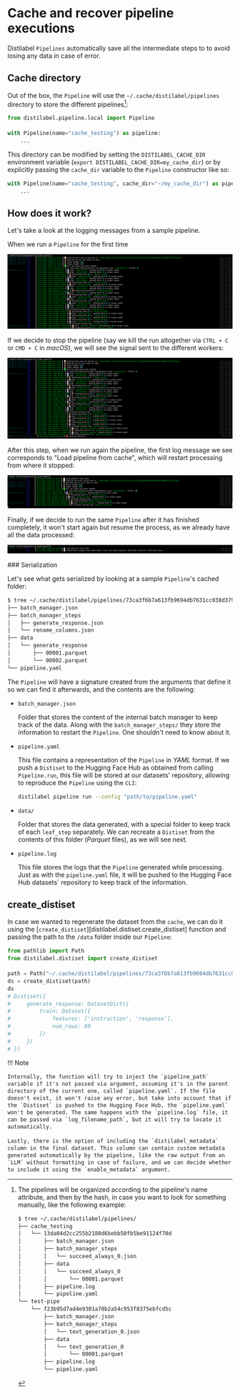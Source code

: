 # Cache and recover pipeline executions

Distilabel `Pipelines` automatically save all the intermediate steps to to avoid losing any data in case of error.

## Cache directory

Out of the box, the `Pipeline` will use the `~/.cache/distilabel/pipelines` directory to store the different pipelines[^1]:

```python
from distilabel.pipeline.local import Pipeline

with Pipeline(name="cache_testing") as pipeline:
    ...
```

This directory can be modified by setting the `DISTILABEL_CACHE_DIR` environment variable (`export DISTILABEL_CACHE_DIR=my_cache_dir`) or by explicitly passing the `cache_dir` variable to the `Pipeline` constructor like so:

```python
with Pipeline(name="cache_testing", cache_dir="~/my_cache_dir") as pipeline:
    ...
```

[^1]:

    The pipelines will be organized according to the pipeline's name attribute, and then by the hash, in case you want to look for something manually, like the following example:

    ```bash
    $ tree ~/.cache/distilabel/pipelines/
    ├── cache_testing
    │   └── 13da04d2cc255b2180d6bebb50fb5be91124f70d
    │       ├── batch_manager.json
    │       ├── batch_manager_steps
    │       │   └── succeed_always_0.json
    │       ├── data
    │       │   └── succeed_always_0
    │       │       └── 00001.parquet
    │       ├── pipeline.log
    │       └── pipeline.yaml
    └── test-pipe
        └── f23b95d7ad4e9301a70b2a54c953f8375ebfcd5c
            ├── batch_manager.json
            ├── batch_manager_steps
            │   └── text_generation_0.json
            ├── data
            │   └── text_generation_0
            │       └── 00001.parquet
            ├── pipeline.log
            └── pipeline.yaml
    ```

## How does it work?

Let's take a look at the logging messages from a sample pipeline.

When we run a `Pipeline` for the first time

![Pipeline 1](../../../assets/images/sections/caching/caching_pipe_1.png)

If we decide to stop the pipeline (say we kill the run altogether via `CTRL + C` or `CMD + C` in *macOS*), we will see the signal sent to the different workers:

![Pipeline 2](../../../assets/images/sections/caching/caching_pipe_2.png)

After this step, when we run again the pipeline, the first log message we see corresponds to "Load pipeline from cache", which will restart processing from where it stopped:

![Pipeline 3](../../../assets/images/sections/caching/caching_pipe_3.png)

Finally, if we decide to run the same `Pipeline` after it has finished completely, it won't start again but resume the process, as we already have all the data processed:

![Pipeline 4](../../../assets/images/sections/caching/caching_pipe_4.png)

### Serialization

Let's see what gets serialized by looking at a sample `Pipeline`'s cached folder:

```bash
$ tree ~/.cache/distilabel/pipelines/73ca3f6b7a613fb9694db7631cc038d379f1f533
├── batch_manager.json
├── batch_manager_steps
│   ├── generate_response.json
│   └── rename_columns.json
├── data
│   └── generate_response
│       ├── 00001.parquet
│       └── 00002.parquet
└── pipeline.yaml
```

The `Pipeline` will have a signature created from the arguments that define it so we can find it afterwards, and the contents are the following:

- `batch_manager.json`

    Folder that stores the content of the internal batch manager to keep track of the data. Along with the `batch_manager_steps/` they store the information to restart the `Pipeline`. One shouldn't need to know about it.

- `pipeline.yaml`

    This file contains a representation of the `Pipeline` in *YAML* format. If we push a `Distiset` to the Hugging Face Hub as obtained from calling `Pipeline.run`, this file will be stored at our datasets' repository, allowing to reproduce the `Pipeline` using the `CLI`:

    ```bash
    distilabel pipeline run --config "path/to/pipeline.yaml"
    ```

- `data/`

    Folder that stores the data generated, with a special folder to keep track of each `leaf_step` separately. We can recreate a `Distiset` from the contents of this folder (*Parquet* files), as we will see next.

- `pipeline.log`

    This file stores the logs that the `Pipeline` generated while processing. Just as with the `pipeline.yaml` file, it will be pushed to the Hugging Face Hub datasets` repository to keep track of the information.

## create_distiset

In case we wanted to regenerate the dataset from the `cache`, we can do it using the [`create_distiset`][distilabel.distiset.create_distiset] function and passing the path to the `/data` folder inside our `Pipeline`:

```python
from pathlib import Path
from distilabel.distiset import create_distiset

path = Path("~/.cache/distilabel/pipelines/73ca3f6b7a613fb9694db7631cc038d379f1f533/data")
ds = create_distiset(path)
ds
# Distiset({
#     generate_response: DatasetDict({
#         train: Dataset({
#             features: ['instruction', 'response'],
#             num_rows: 80
#         })
#     })
# })
```

!!! Note

    Internally, the function will try to inject the `pipeline_path` variable if it's not passed via argument, assuming it's in the parent directory of the current one, called `pipeline.yaml`. If the file doesn't exist, it won't raise any error, but take into account that if the `Distiset` is pushed to the Hugging Face Hub, the `pipeline.yaml` won't be generated. The same happens with the `pipeline.log` file, it can be passed via `log_filename_path`, but it will try to locate it automatically.

    Lastly, there is the option of including the `distilabel_metadata` column in the final dataset. This column can contain custom metadata generated automatically by the pipeline, like the raw output from an `LLM` without formatting in case of failure, and we can decide whether to include it using the `enable_metadata` argument.

